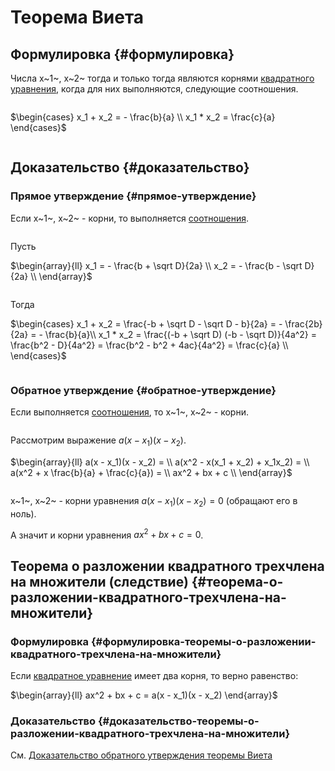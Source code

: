# Теорема Виета

## Формулировка {#формулировка}

Числа x~1~, x~2~ тогда и только тогда являются корнями [квадратного уравнения](quadratic_equations.md#определение), когда для них выполняются, следующие соотношения.

<div style="overflow-x: auto; overflow-y: hidden" markdown="block">

$\begin{cases}
    x_1 + x_2 = - \frac{b}{a} \\
    x_1 * x_2 = \frac{c}{a}
\end{cases}$

</div>

## Доказательство {#доказательство}

### Прямое утверждение {#прямое-утверждение}

Если x~1~, x~2~ - корни, то выполняется [соотношения](#формулировка).

<div style="overflow-x: auto; overflow-y: hidden" markdown="block">

Пусть

$\begin{array}{ll}
    x_1 = - \frac{b + \sqrt D}{2a} \\
    x_2 = - \frac{b - \sqrt D}{2a} \\
\end{array}$

</div>

<div style="overflow-x: auto; overflow-y: hidden" markdown="block">

Тогда

$\begin{cases}
    x_1 + x_2 = \frac{-b + \sqrt D - \sqrt D - b}{2a} = - \frac{2b}{2a} = - \frac{b}{a}\\
    x_1 * x_2 = \frac{(-b + \sqrt D) (-b - \sqrt D)}{4a^2} = \frac{b^2 - D}{4a^2} = \frac{b^2 - b^2 + 4ac}{4a^2} = \frac{c}{a} \\
\end{cases}$

</div>

### Обратное утверждение {#обратное-утверждение}

Если выполняется [соотношения](#формулировка), то x~1~, x~2~ - корни.

<div style="overflow-x: auto; overflow-y: hidden" markdown="block">

Рассмотрим выражение $a(x - x_1)(x - x_2)$.

$\begin{array}{ll}
    a(x - x_1)(x - x_2) = \\
    a(x^2 - x(x_1 + x_2) + x_1x_2) = \\
    a(x^2 + x \frac{b}{a} + \frac{c}{a}) = \\
    ax^2 + bx + c \\
\end{array}$

</div>

x~1~, x~2~ - корни уравнения $a(x - x_1)(x - x_2) = 0$ (обращают его в ноль).

А значит и корни уравнения $ax^2 + bx + c = 0$.

## Теорема о разложении квадратного трехчлена на множители (следствие) {#теорема-о-разложении-квадратного-трехчлена-на-множители}

### Формулировка {#формулировка-теоремы-о-разложении-квадратного-трехчлена-на-множители}

Если [квадратное уравнение](quadratic_equations.md#определение) имеет два корня, то верно равенство:

$\begin{array}{ll}
    ax^2 + bx + c = a(x - x_1)(x - x_2)
\end{array}$

### Доказательство {#доказательство-теоремы-о-разложении-квадратного-трехчлена-на-множители}

См. [Доказательство обратного утверждения теоремы Виета](#обратное-утверждение)

